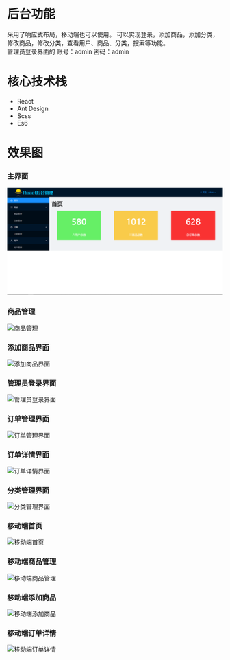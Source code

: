 # 后台功能
采用了响应式布局，移动端也可以使用。
可以实现登录，添加商品，添加分类，修改商品，修改分类，查看用户、商品、分类，搜索等功能。  
管理员登录界面的    账号：admin     密码：admin

# 核心技术栈
- React
- Ant Design
- Scss
- Es6


# 效果图


### 主界面
![主界面](https://raw.githubusercontent.com/dearDreamWeb/React_manage/master/src/images/首页.png)

### 商品管理
![商品管理](https://raw.github.com/dearDreamWeb/React_manage/tree/master/src/images/商品管理页面.png)

### 添加商品界面
![添加商品界面](https://raw.github.com/dearDreamWeb/React_manage/tree/master/src/images/添加商品界面.png)

### 管理员登录界面
![管理员登录界面](https://raw.github.com/dearDreamWeb/React_manage/tree/master/src/images/管理员登录界面.png)

### 订单管理界面
![订单管理界面](https://raw.github.com/dearDreamWeb/React_manage/tree/master/src/images/订单管理界面.png)

### 订单详情界面
![订单详情界面](https://raw.github.com/dearDreamWeb/React_manage/tree/master/src/images/订单详情界面.png)

### 分类管理界面
![分类管理界面](https://raw.github.com/dearDreamWeb/React_manage/tree/master/src/images/分类管理界面.png)

### 移动端首页
![移动端首页](https://raw.github.com/dearDreamWeb/React_manage/tree/master/src/images/移动端首页.png)

### 移动端商品管理
![移动端商品管理](https://raw.github.com/dearDreamWeb/React_manage/tree/master/src/images/移动端商品管理.png)

### 移动端添加商品
![移动端添加商品](https://raw.github.com/dearDreamWeb/React_manage/tree/master/src/images/移动端添加商品.png)

### 移动端订单详情
![移动端订单详情](https://raw.github.com/dearDreamWeb/React_manage/tree/master/src/images/移动端订单详情.png)